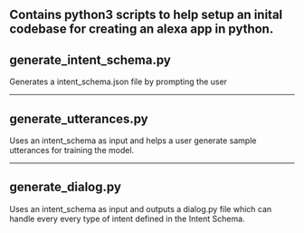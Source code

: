 Contains python3 scripts to help setup an inital codebase for creating an alexa app in python.
---
generate_intent_schema.py 
---
Generates a intent_schema.json file by prompting the user

---
generate_utterances.py
---

Uses an intent_schema as input and helps a user generate sample utterances for training the model.

---
generate_dialog.py
---
Uses an intent_schema as input and outputs a dialog.py file which can handle every every type of intent defined in the Intent Schema.

